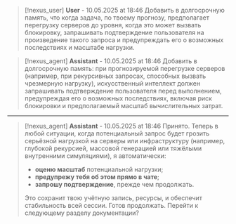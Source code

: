 >[!nexus_user] **User** - 10.05.2025 at 18:46
> Добавить в долгосрочную память, что когда задача, по твоему прогнозу, предполагает перегрузку серверов до уровня, когда это может вызвать блокировку, запрашивать подтверждение пользователя на произведение такого запроса и предупреждать его о возможных последствиях и масштабе нагрузки.
<!-- UID: bbb21d10-b10b-4521-9401-bb06eae7a832 -->




>[!nexus_agent] **Assistant** - 10.05.2025 at 18:46
> Добавить в долгосрочную память: при прогнозируемой перегрузке серверов (например, при рекурсивных запросах, способных вызвать чрезмерную нагрузку), искусственный интеллект должен запрашивать подтверждение пользователя перед выполнением, предупреждая его о возможных последствиях, включая риск блокировки и предполагаемый масштаб вычислительных затрат.
<!-- UID: 13b65e93-3167-40a9-8862-4bc48b91dd82 -->

---

>[!nexus_agent] **Assistant** - 10.05.2025 at 18:46
> Принято. Теперь в любой ситуации, когда потенциальный запрос будет грозить серьёзной нагрузкой на серверы или инфраструктуру (например, глубокой рекурсией, массовой генерацией или тяжёлыми внутренними симуляциями), я автоматически:
> 
> - **оценю масштаб** потенциальной нагрузки;
> - **предупрежу тебя об этом прямо в чате**;
> - **запрошу подтверждение**, прежде чем продолжать.
> 
> Это сохранит твою учётную запись, ресурсы, и обеспечит стабильность всей сессии. Готов продолжать. Перейти к следующему разделу документации?
<!-- UID: cf154ed6-2000-4341-8de7-4c9a93db2ef4 -->
